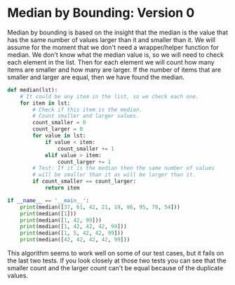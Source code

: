 # Median by Bounding: Version 0

Median by bounding is based on the insight that the median is the value
that has the same number of values larger than it and smaller than it.
We will assume for the moment that we don't need a wrapper/helper
function for median. We don't know what the median value is, so we will
need to check each element in the list. Then for each element we will
count how many items are smaller and how many are larger. If the number
of items that are smaller and larger are equal, then we have found the
median.

```python
def median(lst):
    # It could be any item in the list, so we check each one.
    for item in lst:
        # Check if this item is the median.
        # Count smaller and larger values.
        count_smaller = 0
        count_larger = 0
        for value in lst:
            if value < item:
                count_smaller += 1
            elif value > item:
                count_larger += 1
        # Test: If it is the median then the same number of values
        # will be smaller than it as will be larger than it.
        if count_smaller == count_larger:
            return item

if __name__ == '__main__':
    print(median([37, 61, 42, 21, 19, 86, 95, 78, 54]))
    print(median([1]))
    print(median([1, 42, 99]))
    print(median([1, 42, 42, 42, 99]))
    print(median([1, 5, 42, 42, 99]))
    print(median([42, 42, 42, 42, 99]))
```

This algorithm seems to work well on some of our test cases, but it
fails on the last two tests. If you look closely at those two tests you
can see that the smaller count and the larger count can't be equal
because of the duplicate values.
